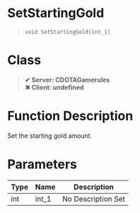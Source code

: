 # SetStartingGold
> `void SetStartingGold(int_1)`
# Class
> __✔ Server: CDOTAGamerules__  
> __✖ Client: undefined__  
# Function Description
Set the starting gold amount.
# Parameters
Type|Name|Description
--|--|--
int|int_1|No Description Set
